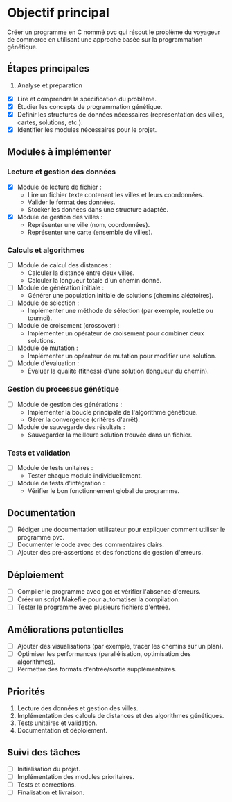 # Objectif principal

Créer un programme en C nommé pvc qui résout le problème du voyageur de commerce en utilisant une approche basée sur la programmation génétique.

## Étapes principales

1. Analyse et préparation

- [x] Lire et comprendre la spécification du problème.
- [x] Étudier les concepts de programmation génétique.
- [x] Définir les structures de données nécessaires (représentation des villes, cartes, solutions, etc.).
- [x] Identifier les modules nécessaires pour le projet.

## Modules à implémenter

### Lecture et gestion des données

- [x] Module de lecture de fichier :
  - Lire un fichier texte contenant les villes et leurs coordonnées.
  - Valider le format des données.
  - Stocker les données dans une structure adaptée.
- [x] Module de gestion des villes :
  - Représenter une ville (nom, coordonnées).
  - Représenter une carte (ensemble de villes).

### Calculs et algorithmes

- [ ] Module de calcul des distances :
  - Calculer la distance entre deux villes.
  - Calculer la longueur totale d'un chemin donné.
- [ ] Module de génération initiale :
  - Générer une population initiale de solutions (chemins aléatoires).
- [ ] Module de sélection :
  - Implémenter une méthode de sélection (par exemple, roulette ou tournoi).
- [ ] Module de croisement (crossover) :
  - Implémenter un opérateur de croisement pour combiner deux solutions.
- [ ] Module de mutation :
  - Implémenter un opérateur de mutation pour modifier une solution.
- [ ] Module d'évaluation :
  - Évaluer la qualité (fitness) d'une solution (longueur du chemin).

### Gestion du processus génétique

- [ ] Module de gestion des générations :
  - Implémenter la boucle principale de l'algorithme génétique.
  - Gérer la convergence (critères d'arrêt).
- [ ] Module de sauvegarde des résultats :
  - Sauvegarder la meilleure solution trouvée dans un fichier.

### Tests et validation

- [ ] Module de tests unitaires :
  - Tester chaque module individuellement.
- [ ] Module de tests d'intégration :
  - Vérifier le bon fonctionnement global du programme.

## Documentation

- [ ] Rédiger une documentation utilisateur pour expliquer comment utiliser le programme pvc.
- [ ] Documenter le code avec des commentaires clairs.
- [ ] Ajouter des pré-assertions et des fonctions de gestion d'erreurs.

## Déploiement

- [ ] Compiler le programme avec gcc et vérifier l'absence d'erreurs.
- [ ] Créer un script Makefile pour automatiser la compilation.
- [ ] Tester le programme avec plusieurs fichiers d'entrée.

## Améliorations potentielles

- [ ] Ajouter des visualisations (par exemple, tracer les chemins sur un plan).
- [ ] Optimiser les performances (parallélisation, optimisation des algorithmes).
- [ ] Permettre des formats d'entrée/sortie supplémentaires.

## Priorités

1. Lecture des données et gestion des villes.
2. Implémentation des calculs de distances et des algorithmes génétiques.
3. Tests unitaires et validation.
4. Documentation et déploiement.

## Suivi des tâches

- [ ] Initialisation du projet.
- [ ] Implémentation des modules prioritaires.
- [ ] Tests et corrections.
- [ ] Finalisation et livraison.
